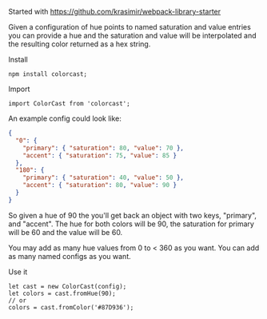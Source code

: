 Started with https://github.com/krasimir/webpack-library-starter

Given a configuration of hue points to named saturation and value entries you can provide a hue and the saturation and value will be interpolated and the resulting color returned as a hex string.

Install

```
npm install colorcast;
```

Import

```
import ColorCast from 'colorcast';
```

An example config could look like:

```JSON
{
  "0": {
    "primary": { "saturation": 80, "value": 70 },
    "accent": { "saturation": 75, "value": 85 }
  },
  "180": {
    "primary": { "saturation": 40, "value": 50 },
    "accent": { "saturation": 80, "value": 90 }
  }
}
```

So given a hue of 90 the you'll get back an object with two keys, "primary", and "accent". The hue for both colors will be 90, the saturation for primary will be 60 and the value will be 60.

You may add as many hue values from 0 to < 360 as you want. You can add as many named configs as you want.

Use it

```
let cast = new ColorCast(config);
let colors = cast.fromHue(90);
// or
colors = cast.fromColor('#87D936');
```

